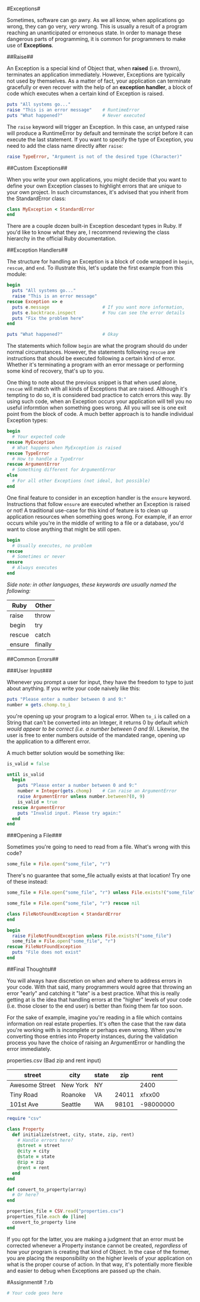 #Exceptions#

Sometimes, software can go awry. As we all know, when applications go wrong, they can go very, *very* wrong. This is usually a result of a program reaching an unanticipated or erroneous state. In order to manage these dangerous parts of programming, it is common for programmers to make use of **Exceptions**.

##Raise##

An Exception is a special kind of Object that, when **raised** (i.e. thrown), terminates an application immediately. However, Exceptions are typically not used by themselves. As a matter of fact, your application can terminate gracefully or even recover with the help of an **exception handler**, a block of code which executes when a certain kind of Exception is raised.

```ruby
puts "All systems go..."
raise "This is an error message"    # RuntimeError
puts "What happened?"               # Never executed
```

The ```raise``` keyword will trigger an Exception. In this case, an untyped raise will produce a RuntimeError by default and terminate the script before it can execute the last statement. If you want to specify the type of Exception, you need to add the class name directly after ```raise```:

```ruby
raise TypeError, "Argument is not of the desired type (Character)"
```

##Custom Exceptions##

When you write your own applications, you might decide that you want to define your own Exception classes to highlight errors that are unique to your own project. In such circumstances, it's advised that you inherit from the StandardError class:

```ruby
class MyException < StandardError
end
```
There are a couple dozen built-in Exception descedant types in Ruby. If you'd like to know what they are, I recommend reviewing the class hierarchy in the official Ruby documentation.

##Exception Handlers##

The structure for handling an Exception is a block of code wrapped in ```begin```, ```rescue```, and ```end```. To illustrate this, let's update the first example from this module:

```ruby
begin
  puts "All systems go..."
  raise "This is an error message"
rescue Exception => e
  puts e.message                    # If you want more information, 
  puts e.backtrace.inspect          # You can see the error details
  puts "Fix the problem here"
end

puts "What happened?"               # Okay
```

The statements which follow ```begin``` are what the program should do under normal circumstances. However, the statements following ```rescue``` are instructions that should be executed following a certain kind of error. Whether it's terminating a program with an error message or performing some kind of recovery, that's up to you.

One thing to note about the previous snippet is that when used alone, ```rescue``` will match with all kinds of Exceptions that are raised. Although it's tempting to do so, it is considered bad practice to catch errors this way. By using such code, when an Exception occurs your application will tell you no useful informtion when something goes wrong. All you will see is one exit point from the block of code. A much better approach is to handle individual Exception types:

```ruby
begin
  # Your expected code
rescue MyException
  # What happens when MyException is raised
rescue TypeError
  # How to handle a TypeError
rescue ArgumentError
  # Something different for ArgumentError
else
  # For all other Exceptions (not ideal, but possible)
end
```

One final feature to consider in an exception handler is the ```ensure``` keyword. Instructions that follow ```ensure``` are executed whether an Exception is raised or not! A traditional use-case for this kind of feature is to clean up application resources when something goes wrong. For example, if an error occurs while you're in the middle of writing to a file or a database, you'd want to close anything that might be still open.

```ruby
begin
  # Usually executes, no problem
rescue
  # Sometimes or never
ensure
  # Always executes
end
```

*Side note: in other languages, these keywords are usually named the following:*

Ruby   | Other
-------|------
raise  | throw
begin  | try
rescue | catch
ensure | finally

##Common Errors##

###User Input###

Whenever you prompt a user for input, they have the freedom to type to just about anything. If you write your code naively like this:

```ruby
puts "Please enter a number between 0 and 9:"
number = gets.chomp.to_i
```

you're opening up your program to a logical error. When ```to_i``` is called on a String that can't be converted into an Integer, it returns 0 by default *which would appear to be correct (i.e. a number between 0 and 9)*. Likewise, the user is free to enter numbers outside of the mandated range, opening up the application to a different error.

A much better solution would be something like:

```ruby
is_valid = false

until is_valid
  begin
    puts "Please enter a number between 0 and 9:"
    number = Integer(gets.chomp)    # Can raise an ArgumentError
    raise ArgumentError unless number.between?(0, 9)
    is_valid = true
  rescue ArgumentError
    puts "Invalid input. Please try again:"
  end
end
```

###Opening a File###

Sometimes you're going to need to read from a file. What's wrong with this code?

```ruby
some_file = File.open("some_file", "r")
```

There's no guarantee that some_file actually exists at that location! Try one of these instead:

```ruby
some_file = File.open("some_file", "r") unless File.exists?("some_file")
```

```ruby
some_file = File.open("some_file", "r") rescue nil
```

```ruby
class FileNotFoundException < StandardError
end

begin
  raise FileNotFoundException unless File.exists?("some_file")
  some_file = File.open("some_file", "r")
rescue FileNotFoundException
  puts "File does not exist"
end
```

##Final Thoughts##

You will always have discretion on when and where to address errors in your code. With that said, many programmers would agree that throwing an error "early" and catching it "late" is a best practice. What this is really getting at is the idea that handling errors at the "higher" levels of your code (i.e. those closer to the end user) is better than fixing them far too soon.

For the sake of example, imagine you're reading in a file which contains information on real estate properties. It's often the case that the raw data you're working with is incomplete or perhaps even wrong. When you're converting those entries into Property instances, during the validation process you have the choice of raising an ArgumentError or handling the error immediately.

properties.csv (Bad zip and rent input)

street        |city    |state|zip  |rent
--------------|--------|-----|-----|---------
Awesome Street|New York|NY   |     |2400
Tiny Road     |Roanoke |VA   |24011|xfxx00
101st Ave     |Seattle |WA   |98101|-98000000

```ruby
require "csv"

class Property
  def initialize(street, city, state, zip, rent)
    # Handle errors here?
    @street = street
    @city = city
    @state = state
    @zip = zip
    @rent = rent
  end
end

def convert_to_property(array)
  # Or here?
end

properties_file = CSV.read("properties.csv")
properties_file.each do |line|
  convert_to_property line
end
```

If you opt for the latter, you are making a judgment that an error must be corrected whenever a Property instance cannot be created, *regardless* of how your program is creating that kind of Object. In the case of the former, you are placing the responsibility on the higher levels of your application on what is the proper course of action. In that way, it's potentially more flexible and easier to debug when Exceptions are passed up the chain.

#Assignment#
?.rb

```ruby
# Your code goes here
```
